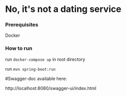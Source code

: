 # No, it's not a dating service  
  
### Prerequisites  
  
Docker

### How to run  
run ```docker-compose up``` in root directory

run ```mvn spring-boot:run```

#Swagger-doc available here:  

http://localhost:8080/swagger-ui/index.html